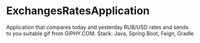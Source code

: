 # ExchangesRatesApplication
Application that compares today and yesterday RUB/USD rates and sends to you suitable gif from GIPHY.COM.  Stack: Java, Spring Boot, Feign, Gradle
